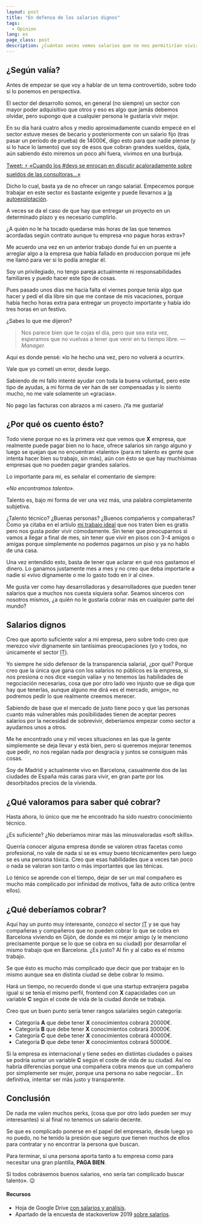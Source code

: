 ```yaml
---
layout: post
title: "En defensa de los salarios dignos"
tags:
  - Opinion
lang: es
page_class: post
description: ¿Cuántas veces vemos salarios que no nos permitirían vivir con tranquilidad? Yo unas cuantas, siempre he sido fiel creyente de que se ha de pagar bien. ¿Por qué? Porque aportamos valor y somos un sector en constante evolución que nos pide la continua formación.
---
```


## ¿Según valía?

Antes de empezar se que voy a hablar de un tema controvertido, sobre todo si lo ponemos en perspectiva.

El sector del desarrollo somos, en general (no siempre) un sector con mayor poder adquisitivo que otros y eso es algo que jamás debemos olvidar, pero supongo que a cualquier persona le gustaría vivir mejor.

En su día hará cuatro años y medio aproximadamente cuando empecé en el sector estuve meses de becario y posteriormente con un salario fijo (tras pasar un período de prueba) de 14000€, digo esto para que nadie piense (y si lo hace lo lamento) que soy de esos que cobran grandes sueldos, ójala, aún sabiendo ésto miremos un poco ahí fuera, vivimos en una burbuja.

<p class="tweet" lang="es">
    <a class="link" href="https://twitter.com/lainde/status/1120990213600436224" target="_blank" rel="noopener noreferrer">Tweet: ⚡️ «Cuando los #devs se enrocan en discutir acaloradamente sobre sueldos de las consultoras...»</a>
</p>

Dicho lo cual, basta ya de no ofrecer un rango salarial. Empecemos porque trabajar en este sector es bastante exigente y puede llevarnos a <a class="link link--special" href="http://wecodesign.github.io/2019/04/04/autoexplotacion/" target="_blank" rel="noopener noreferrer">la autoexplotación</a>.

A veces se da el caso de que hay que entregar un proyecto en un determinado plazo y es necesario cumplirlo.

¿A quién no le ha tocado quedarse más horas de las que tenemos acordadas según contrato aunque tu empresa «no pague horas extra»?

Me acuerdo una vez en un anterior trabajo donde fui en un puente a arreglar algo a la empresa que había fallado en produccion porque mi jefe me llamó para ver si lo podía arreglar él.

Soy un privilegiado, no tengo pareja actualmente ni responsabilidades familiares y puedo hacer este tipo de cosas.

Pues pasado unos días me hacía falta el viernes porque tenía algo que hacer y pedí el día libre sin que me contase de mis vacaciones, porque había hecho horas extra para entregar un proyecto importante y había ido tres horas en un festivo.

¿Sabes lo que me dijeron?

<blockquote class="quote" cite="https://www.huxley.net/bnw/four.html">
    <span>Nos parece bien que te cojas el día, pero que sea esta vez, esperamos que no vuelvas a tener que venir en tu tiempo libre.</span>
    <cite>&mdash;Manager.</cite>
</blockquote>

Aquí es donde pensé: «lo he hecho una vez, pero no volverá a ocurrir».

Vale que yo cometí un error, desde luego.

Sabiendo de mi fallo intenté ayudar con toda la buena voluntad, pero este tipo de ayudas, a mi forma de ver han de ser compensadas y lo siento mucho, no me vale solamente un «gracias».

No pago las facturas con abrazos a mi casero. ¡Ya me gustaría!

## ¿Por qué os cuento ésto?

Todo viene porque no es la primera vez que vemos que <b>X</b> empresa, que realmente puede pagar bien no lo hace, ofrece salarios sin rango alguno y luego se quejan que no encuentran «talento» (para mi talento es gente que intenta hacer bien su trabajo, sin más), aún con ésto se que hay muchísimas empresas que no pueden pagar grandes salarios.

Lo importante para mi, es señalar el comentario de siempre:

_«No encontramos talento»_.

Talento es, bajo mi forma de ver una vez más, una palabra completamente subjetiva.

¿Talento técnico? ¿Buenas personas? ¿Buenos compañeros y compañeras? Como ya citaba en el artíulo <a class="link link--special" href="/2019/03/27/el-trabajo-ideal/">mi trabajo ideal</a> que nos traten bien es gratis pero nos gusta poder vivir cómodamente. Sin tener que preocuparnos si vamos a llegar a final de mes, sin tener que vivir en pisos con 3-4 amigos o amigas porque simplemente no podemos pagarnos un piso y ya no hablo de una casa.

Una vez entendido esto, basta de tener que aclarar en qué nos gastamos el dinero. Lo ganamos justamente mes a mes y no creo que deba importarle a nadie si «vivo dignamente o me lo gasto todo en ir al cine».

Me gusta ver como hay desarrolladoras y desarrolladores que pueden tener salarios que a muchos nos cuesta siquiera soñar. Seamos sinceros con nosotros mismos, ¿a quién no le gustaría cobrar más en cualquier parte del mundo?

## Salarios dignos

Creo que aporto suficiente valor a mi empresa, pero sobre todo creo que merezco vivir dignamente sin tantísimas preocupaciones (yo y todos, no únicamente el sector <abbr lang="en" title="Information Technology">IT</abbr>).

Yo siempre he sido defensor de la transparencia salarial, ¿por qué? Porque creo que la única que gana con los salarios no públicos es la empresa, si nos presiona o nos dice «según valía» y no tenemos las habilidades de negociación necesarias, cosa que por otro lado veo injusto que se diga que hay que tenerlas, aunque alguno me dirá «es el mercado, amigo», no podremos pedir lo que realmente creemos merecer.

Sabiendo de base que el mercado de justo tiene poco y que las personas cuanto más vulnerables más posibilidades tienen de aceptar peores salarios por la necesidad de sobrevivir, deberíamos empezar como sector a ayudarnos unos a otros.

Me he encontrado una y mil veces situaciones en las que la gente simplemente se deja llevar y está bien, pero si queremos mejorar tenemos que pedir, no nos regalan nada por desgracia y juntos se consiguen más cosas.

Soy de Madrid y actualmente vivo en Barcelona, casualmente dos de las ciudades de España más caras para vivir, en gran parte por los desorbitados precios de la vivienda.

## ¿Qué valoramos para saber qué cobrar?

Hasta ahora, lo único que me he encontrado ha sido nuestro conocimiento técnico.

¿Es suficiente? ¿No deberíamos mirar más las minusvaloradas <span lang="en">«soft skills»</span>.

Querría conocer alguna empresa donde se valoren otras facetas como profesional, no vale de nada si se es «muy bueno técnicamente» pero luego se es una persona tóxica. Creo que esas habilidades que a veces tan poco o nada se valoran son tanto o más importantes que las ténicas.

Lo ténico se aprende con el tiempo, dejar de ser un mal compañero es mucho más complicado por infinidad de motivos, falta de auto crítica (entre ellos).

## ¿Qué deberíamos cobrar?

Aquí hay un punto muy interesante, conozco el sector <abbr lang="en" title="Information Technology">IT</abbr> y se que hay compañeras y compañeros que no pueden cobrar lo que se cobra en Barcelona viviendo en Gijón, de donde es mi mejor amigo (y le menciono precisamente porque se lo que se cobra en su ciudad) por desarrollar el mismo trabajo que en Barcelona. ¿Es justo? Al fin y al cabo es el mismo trabajo.

Se que ésto es mucho más complicado que decir que por trabajar en lo mismo aunque sea en distinta ciudad se debe cobrar lo msimo.

Hará un tiempo, no recuerdo donde vi que una <span lang="en">startup</span> extranjera pagaba igual si se tenía el mismo perfil, frontend con <b>X</b> capacidades con un variable <b>C</b> según el coste de vida de la ciudad donde se trabaja.

Creo que un buen punto sería tener rangos salariales según categoría:

- Categoría <b>A</b> que debe tener <b>X</b> conocimientos cobrará 20000€.
- Categoría <b>B</b> que debe tener <b>X</b> conocimientos cobrará 30000€.
- Categoría <b>C</b> que debe tener <b>X</b> conocimientos cobrará 40000€.
- Categoría <b>D</b> que debe tener <b>X</b> conocimientos cobrará 50000€.

Si la empresa es internacional y tiene sedes en distintas ciudades o paises se podría sumar un variable <b>C</b> según el coste de vida de su ciudad. Así no habría diferencias porque una compañera cobra menos que un compañero por simplemente ser mujer, porque una persona no sabe negociar... En definitiva, intentar ser más justo y transparente.

## Conclusión

De nada me valen muchos <span lang="en">perks</span>, (cosa que por otro lado pueden ser muy interesantes) si al final no tenemos un salario decente.

Se que es complicado ponerse en el papel del empresario, desde luego yo no puedo, no he tenido la presión que seguro que tienen muchos de ellos para contratar y no encontrar la persona que buscan.

Para terminar, si una persona aporta tanto a tu empresa como para necesitar una gran plantilla, <b>PAGA BIEN</b>.

Si todos cobrásemos buenos salarios, «no sería tan complicado buscar talento». 😉

<div class="related">
    <h4 class="related__title">Recursos</h4>
    <ul class="related__list">
        <li>Hoja de Google Drive <a class="link link--special" href="https://docs.google.com/spreadsheets/d/14pfsWFpanG-RWmqBZnEYVQFw_rL09kAaxqvBRYjx5lE/edit#gid=1475815899" target="_blank" rel="noopener noreferrer">con salarios y análisis</a>.</li>
        <li>Apartado de la encuesta de stackoverlow 2019 <a class="link link--special" href="https://insights.stackoverflow.com/survey/2019#technology-_-what-languages-are-associated-with-the-highest-salaries-worldwide" target="_blank" rel="noopener noreferrer">sobre salarios</a>.</li>
    </ul>
</div>
